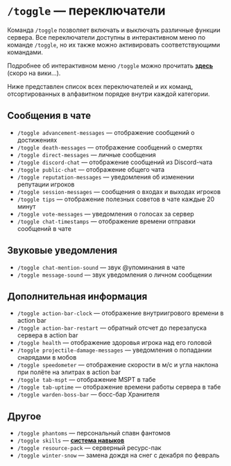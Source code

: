 # `/toggle` — переключатели

Команда `/toggle` позволяет включать и выключать различные функции сервера. Все переключатели доступны в интерактивном меню по команде `/toggle`, но их также можно активировать соответствующими командами.

Подробнее об интерактивном меню `/toggle` можно прочитать **[здесь](#)** (скоро на вики...).

Ниже представлен список всех переключателей и их команд, отсортированных в алфавитном порядке внутри каждой категории.

## Сообщения в чате

- `/toggle advancement-messages` — отображение сообщений о достижениях
- `/toggle death-messages` — отображение сообщений о смертях
- `/toggle direct-messages` — личные сообщения
- `/toggle discord-chat` — отображение сообщений из Discord-чата
- `/toggle public-chat` — отображение общего чата
- `/toggle reputation-messages` — уведомления об изменении репутации игроков
- `/toggle session-messages` — сообщения о входах и выходах игроков
- `/toggle tips` — отображение полезных советов в чате каждые 20 минут
- `/toggle vote-messages` — уведомления о голосах за сервер
- `/toggle chat-timestamps` — отображение времени отправки сообщений в чате

## Звуковые уведомления

- `/toggle chat-mention-sound` — звук @упоминания в чате
- `/toggle message-sound` — звук уведомления о личном сообщении

## Дополнительная информация

- `/toggle action-bar-clock` — отображение внутриигрового времени в action bar
- `/toggle action-bar-restart` — обратный отсчет до перезапуска сервера в action bar
- `/toggle health` — отображение здоровья игрока над его головой
- `/toggle projectile-damage-messages` — уведомления о попадании снарядами в мобов
- `/toggle speedometer` — отображение скорости в м/с и угла наклона при полёте на элитрах в action bar
- `/toggle tab-mspt` — отображение MSPT в табе
- `/toggle tab-uptime` — отображение времени работы сервера в табе
- `/toggle warden-boss-bar` — босс-бар Хранителя

## Другое

- `/toggle phantoms` — персональный спавн фантомов
- `/toggle skills` — **[система навыков](/docs/skills/intro)**
- `/toggle resource-pack` — серверный ресурс-пак
- `/toggle winter-snow` — замена дождя на снег с декабря по февраль
